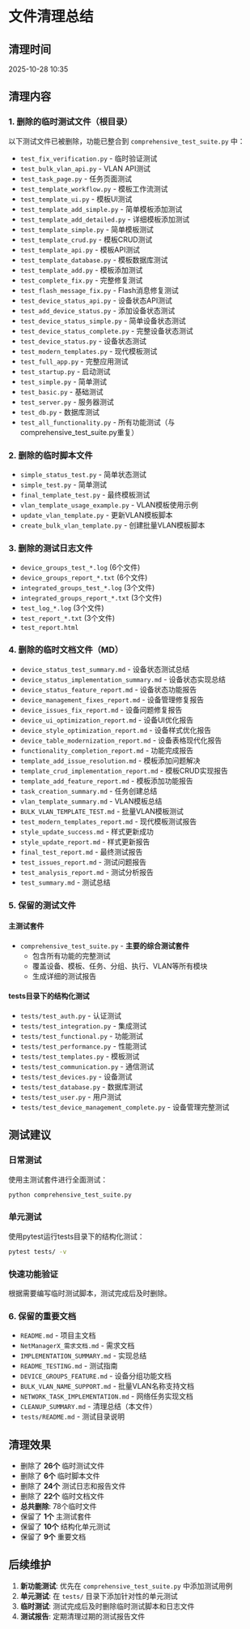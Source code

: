 # 文件清理总结

## 清理时间
2025-10-28 10:35

## 清理内容

### 1. 删除的临时测试文件（根目录）

以下测试文件已被删除，功能已整合到 `comprehensive_test_suite.py` 中：

- `test_fix_verification.py` - 临时验证测试
- `test_bulk_vlan_api.py` - VLAN API测试
- `test_task_page.py` - 任务页面测试
- `test_template_workflow.py` - 模板工作流测试
- `test_template_ui.py` - 模板UI测试
- `test_template_add_simple.py` - 简单模板添加测试
- `test_template_add_detailed.py` - 详细模板添加测试
- `test_template_simple.py` - 简单模板测试
- `test_template_crud.py` - 模板CRUD测试
- `test_template_api.py` - 模板API测试
- `test_template_database.py` - 模板数据库测试
- `test_template_add.py` - 模板添加测试
- `test_complete_fix.py` - 完整修复测试
- `test_flash_message_fix.py` - Flash消息修复测试
- `test_device_status_api.py` - 设备状态API测试
- `test_add_device_status.py` - 添加设备状态测试
- `test_device_status_simple.py` - 简单设备状态测试
- `test_device_status_complete.py` - 完整设备状态测试
- `test_device_status.py` - 设备状态测试
- `test_modern_templates.py` - 现代模板测试
- `test_full_app.py` - 完整应用测试
- `test_startup.py` - 启动测试
- `test_simple.py` - 简单测试
- `test_basic.py` - 基础测试
- `test_server.py` - 服务器测试
- `test_db.py` - 数据库测试
- `test_all_functionality.py` - 所有功能测试（与comprehensive_test_suite.py重复）

### 2. 删除的临时脚本文件

- `simple_status_test.py` - 简单状态测试
- `simple_test.py` - 简单测试
- `final_template_test.py` - 最终模板测试
- `vlan_template_usage_example.py` - VLAN模板使用示例
- `update_vlan_template.py` - 更新VLAN模板脚本
- `create_bulk_vlan_template.py` - 创建批量VLAN模板脚本

### 3. 删除的测试日志文件

- `device_groups_test_*.log` (6个文件)
- `device_groups_report_*.txt` (6个文件)
- `integrated_groups_test_*.log` (3个文件)
- `integrated_groups_report_*.txt` (3个文件)
- `test_log_*.log` (3个文件)
- `test_report_*.txt` (3个文件)
- `test_report.html`

### 4. 删除的临时文档文件（MD）

- `device_status_test_summary.md` - 设备状态测试总结
- `device_status_implementation_summary.md` - 设备状态实现总结
- `device_status_feature_report.md` - 设备状态功能报告
- `device_management_fixes_report.md` - 设备管理修复报告
- `device_issues_fix_report.md` - 设备问题修复报告
- `device_ui_optimization_report.md` - 设备UI优化报告
- `device_style_optimization_report.md` - 设备样式优化报告
- `device_table_modernization_report.md` - 设备表格现代化报告
- `functionality_completion_report.md` - 功能完成报告
- `template_add_issue_resolution.md` - 模板添加问题解决
- `template_crud_implementation_report.md` - 模板CRUD实现报告
- `template_add_feature_report.md` - 模板添加功能报告
- `task_creation_summary.md` - 任务创建总结
- `vlan_template_summary.md` - VLAN模板总结
- `BULK_VLAN_TEMPLATE_TEST.md` - 批量VLAN模板测试
- `test_modern_templates_report.md` - 现代模板测试报告
- `style_update_success.md` - 样式更新成功
- `style_update_report.md` - 样式更新报告
- `final_test_report.md` - 最终测试报告
- `test_issues_report.md` - 测试问题报告
- `test_analysis_report.md` - 测试分析报告
- `test_summary.md` - 测试总结

### 5. 保留的测试文件

#### 主测试套件
- `comprehensive_test_suite.py` - **主要的综合测试套件**
  - 包含所有功能的完整测试
  - 覆盖设备、模板、任务、分组、执行、VLAN等所有模块
  - 生成详细的测试报告

#### tests目录下的结构化测试
- `tests/test_auth.py` - 认证测试
- `tests/test_integration.py` - 集成测试
- `tests/test_functional.py` - 功能测试
- `tests/test_performance.py` - 性能测试
- `tests/test_templates.py` - 模板测试
- `tests/test_communication.py` - 通信测试
- `tests/test_devices.py` - 设备测试
- `tests/test_database.py` - 数据库测试
- `tests/test_user.py` - 用户测试
- `tests/test_device_management_complete.py` - 设备管理完整测试

## 测试建议

### 日常测试
使用主测试套件进行全面测试：
```bash
python comprehensive_test_suite.py
```

### 单元测试
使用pytest运行tests目录下的结构化测试：
```bash
pytest tests/ -v
```

### 快速功能验证
根据需要编写临时测试脚本，测试完成后及时删除。

### 6. 保留的重要文档

- `README.md` - 项目主文档
- `NetManagerX_需求文档.md` - 需求文档
- `IMPLEMENTATION_SUMMARY.md` - 实现总结
- `README_TESTING.md` - 测试指南
- `DEVICE_GROUPS_FEATURE.md` - 设备分组功能文档
- `BULK_VLAN_NAME_SUPPORT.md` - 批量VLAN名称支持文档
- `NETWORK_TASK_IMPLEMENTATION.md` - 网络任务实现文档
- `CLEANUP_SUMMARY.md` - 清理总结（本文件）
- `tests/README.md` - 测试目录说明

## 清理效果

- 删除了 **26个** 临时测试文件
- 删除了 **6个** 临时脚本文件
- 删除了 **24个** 测试日志和报告文件
- 删除了 **22个** 临时文档文件
- **总共删除**: 78个临时文件
- 保留了 **1个** 主测试套件
- 保留了 **10个** 结构化单元测试
- 保留了 **9个** 重要文档

## 后续维护

1. **新功能测试**: 优先在 `comprehensive_test_suite.py` 中添加测试用例
2. **单元测试**: 在 `tests/` 目录下添加针对性的单元测试
3. **临时测试**: 测试完成后及时删除临时测试脚本和日志文件
4. **测试报告**: 定期清理过期的测试报告文件

